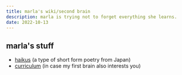 ```yaml
---
title: marla's wiki/second brain
description: marla is trying not to forget everything she learns.
date: 2022-10-13
---
```


## marla's stuff

- [haikus](https://haiku.alexaa.dev) (a type of short form poetry from Japan)
- [curriculum](https://alexaa.dev) (in case my first brain also interests you)